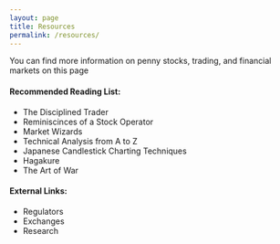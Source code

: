 ```yaml
---
layout: page
title: Resources
permalink: /resources/
---
```


You can find more information on penny stocks, trading, and financial markets on this page  

#### Recommended Reading List:
- The Disciplined Trader
- Reminiscinces of a Stock Operator
- Market Wizards
- Technical Analysis from A to Z
- Japanese Candlestick Charting Techniques
- Hagakure
- The Art of War

#### External Links:
- Regulators
- Exchanges
- Research


